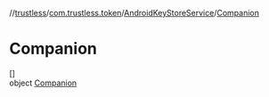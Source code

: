 //[trustless](../../../../index.md)/[com.trustless.token](../../index.md)/[AndroidKeyStoreService](../index.md)/[Companion](index.md)

# Companion

[]\
object [Companion](index.md)
